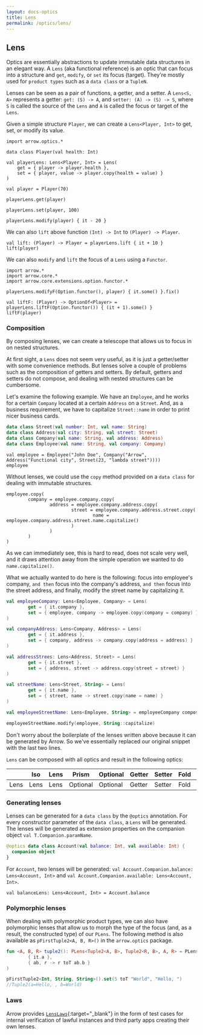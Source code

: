 ```yaml
---
layout: docs-optics
title: Lens
permalink: /optics/lens/
---
```


## Lens


Optics are essentially abstractions to update immutable data structures in an elegant way.
A `Lens` (aka functional reference) is an optic that can focus into a structure and `get`, `modify`, or `set` its focus (target). They're mostly used for `product types` such as a `data class` or a `TupleN`.

Lenses can be seen as a pair of functions, a getter, and a setter. A `Lens<S, A>` represents a getter: `get: (S) -> A`, and `setter: (A) -> (S) -> S`, where `S` is called the source of the `Lens` and `A` is called the focus or target of the `Lens`.

Given a simple structure `Player`, we can create a `Lens<Player, Int>` to get, set, or modify its value.

```kotlin:ank
import arrow.optics.*

data class Player(val health: Int)

val playerLens: Lens<Player, Int> = Lens(
    get = { player -> player.health },
    set = { player, value -> player.copy(health = value) }
)

val player = Player(70)
```
```kotlin:ank
playerLens.get(player)
```
```kotlin:ank
playerLens.set(player, 100)
```
```kotlin:ank
playerLens.modify(player) { it - 20 }
```

We can also `lift` above function `(Int) -> Int` to `(Player) -> Player`.

```kotlin:ank
val lift: (Player) -> Player = playerLens.lift { it + 10 }
lift(player)
```

We can also `modify` and `lift` the focus of a `Lens` using a `Functor`.

```kotlin:ank
import arrow.*
import arrow.core.*
import arrow.core.extensions.option.functor.*

playerLens.modifyF(Option.functor(), player) { it.some() }.fix()
```

```kotlin:ank
val liftF: (Player) -> OptionOf<Player> = playerLens.liftF(Option.functor()) { (it + 1).some() }
liftF(player)
```

### Composition

By composing lenses, we can create a telescope that allows us to focus in on nested structures.

At first sight, a `Lens` does not seem very useful, as it is just a getter/setter with some convenience methods. But lenses solve a couple of problems such as the composition of getters and setters. By default, getters and setters do not compose, and dealing with nested structures can be cumbersome.

Let's examine the following example. We have an `Employee`, and he works for a certain `Company` located at a certain `Address` on a `Street`. And, as a business requirement, we have to capitalize `Street::name` in order to print nicer business cards.

```kotlin
data class Street(val number: Int, val name: String)
data class Address(val city: String, val street: Street)
data class Company(val name: String, val address: Address)
data class Employee(val name: String, val company: Company)
```
```kotlin:ank
val employee = Employee("John Doe", Company("Arrow", Address("Functional city", Street(23, "lambda street"))))
employee
```

Without lenses, we could use the `copy` method provided on a `data class` for dealing with immutable structures.

```kotlin:ank
employee.copy(
        company = employee.company.copy(
                address = employee.company.address.copy(
                        street = employee.company.address.street.copy(
                                name = employee.company.address.street.name.capitalize()
                        )
                )
        )
)
```

As we can immediately see, this is hard to read, does not scale very well, and it draws attention away from the simple operation we wanted to do `name.capitalize()`.

What we actually wanted to do here is the following: focus into employee's company, `and then` focus into the company's address, `and then` focus into the street address, and finally, modify the street name by capitalizing it.

```kotlin
val employeeCompany: Lens<Employee, Company> = Lens(
        get = { it.company },
        set = { employee, company -> employee.copy(company = company) }
)

val companyAddress: Lens<Company, Address> = Lens(
        get = { it.address },
        set = { company, address -> company.copy(address = address) }
)

val addressStrees: Lens<Address, Street> = Lens(
        get = { it.street },
        set = { address, street -> address.copy(street = street) }
)

val streetName: Lens<Street, String> = Lens(
        get = { it.name },
        set = { street, name -> street.copy(name = name) }
)

val employeeStreetName: Lens<Employee, String> = employeeCompany compose companyAddress compose addressStrees compose streetName

employeeStreetName.modify(employee, String::capitalize)
```

Don't worry about the boilerplate of the lenses written above because it can be generated by Arrow. So we've essentially replaced our original snippet with the last two lines.

`Lens` can be composed with all optics and result in the following optics:

|   | Iso | Lens | Prism |Optional | Getter | Setter | Fold | Traversal |
| --- | --- | --- | --- |--- | --- | --- | --- | --- |
| Lens | Lens | Lens | Optional | Optional | Getter | Setter | Fold | Traversal |

### Generating lenses

Lenses can be generated for a `data class` by the `@optics` annotation. For every constructor parameter of the `data class`, a `Lens` will be generated.
The lenses will be generated as extension properties on the companion object `val T.Companion.paramName`.

```kotlin
@optics data class Account(val balance: Int, val available: Int) {
  companion object
}
```

For `Account`, two lenses will be generated: `val Account.Companion.balance: Lens<Account, Int>` and `val Account.Companion.available: Lens<Account, Int>`.

```kotlin:ank:silent
val balanceLens: Lens<Account, Int> = Account.balance
```

### Polymorphic lenses <a id="Plens"></a>
When dealing with polymorphic product types, we can also have polymorphic lenses that allow us to morph the type of the focus (and, as a result, the constructed type) of our `PLens`. The following method is also available as `pFirstTuple2<A, B, R>()` in the `arrow.optics` package.

```kotlin
fun <A, B, R> tuple2(): PLens<Tuple2<A, B>, Tuple2<R, B>, A, R> = PLens(
        { it.a },
        { ab, r -> r toT ab.b }
)

pFirstTuple2<Int, String, String>().set(5 toT "World", "Hello, ")
//Tuple2(a=Hello, , b=World)
```

### Laws

Arrow provides [`LensLaws`][lenses_laws_source]{:target="_blank"} in the form of test cases for internal verification of lawful instances and third party apps creating their own lenses.

[lenses_laws_source]: https://github.com/arrow-kt/arrow/blob/main/arrow-libs/optics/arrow-optics-test/src/main/kotlin/arrow/optics/test/laws/LensLaws.kt
